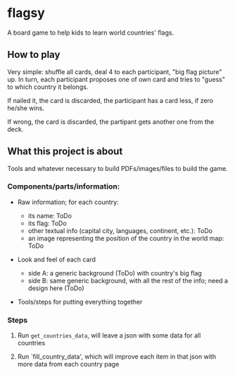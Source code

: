 # flagsy

A board game to help kids to learn world countries' flags.

## How to play

Very simple: shuffle all cards, deal 4 to each participant, "big flag picture" up. In turn, each participant proposes one of own card and tries to "guess" to which country it belongs.

If nailed it, the card is discarded, the participant has a card less, if zero he/she wins.

If wrong, the card is discarded, the partipant gets another one from the deck.


## What this project is about

Tools and whatever necessary to build PDFs/images/files to build the game.


### Components/parts/information:

- Raw information; for each country:
    - its name: ToDo
    - its flag: ToDo
    - other textual info (capital city, languages, continent, etc.): ToDo
    - an image representing the position of the country in the world map: ToDo

- Look and feel of each card
    - side A: a generic background (ToDo) with country's big flag
    - side B: same generic background, with all the rest of the info; need a design here (ToDo)

- Tools/steps for putting everything together


### Steps

1. Run `get_countries_data`, will leave a json with some data for all countries

2. Run `fill_country_data', which will improve each item in that json with more data from each country page
